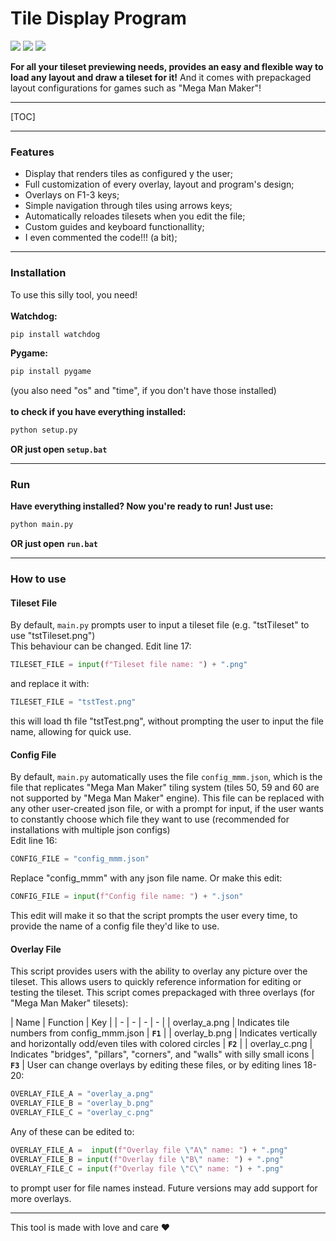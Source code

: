 # Tile Display Program
![](https://img.shields.io/github/stars/SagiriHimoto/SillyTileDisplay.svg) ![](https://img.shields.io/github/forks/SagiriHimoto/SillyTileDisplay.svg) ![](https://img.shields.io/github/issues/SagiriHimoto/SillyTileDisplay.svg)

**For all your tileset previewing needs, provides an easy and flexible way to load any layout and draw a tileset for it!**
And it comes with prepackaged layout configurations for games such as "Mega Man Maker"!

------------

[TOC]

------------

### Features

- Display that renders tiles as configured y the user;
- Full customization of every overlay, layout and program's design;
- Overlays on F1-3 keys;
- Simple navigation through tiles using arrows keys;
- Automatically reloades tilesets when you edit the file;
- Custom guides and keyboard functionallity;
- I even commented the code!!! (a bit);

------------

### Installation

To use this silly tool, you need!<br/><br/>**Watchdog:**<br/>
```cmd
pip install watchdog
```
**Pygame:**<br/>
```cmd
pip install pygame
```
(you also need "os" and "time", if you don't have those installed)<br/><br/>**to check if you have everything installed:**
```cmd
python setup.py
```
**OR just open `setup.bat`**

------------

### Run
**Have everything installed? Now you're ready to run! Just use:**
```cmd
python main.py
```
**OR just open `run.bat`**

------------
### How to use
#### Tileset File
By default, `main.py` prompts user to input a tileset file (e.g. "tstTileset" to use "tstTileset.png")<br/>This behaviour can be changed. Edit line 17: 
```py
TILESET_FILE = input(f"Tileset file name: ") + ".png"
```
and replace it with:
```py
TILESET_FILE = "tstTest.png"
``` 
this will load th file "tstTest.png", without prompting the user to input the file name, allowing for quick use. 
#### Config File 
By default, `main.py` automatically uses the file `config_mmm.json`, which is the file that replicates "Mega Man Maker" tiling system (tiles 50, 59 and 60 are not supported by "Mega Man Maker" engine). This file can be replaced with any other user-created json file, or with a prompt for input, if the user wants to constantly choose which file they want to use (recommended for installations with multiple json configs)<br/>Edit line 16:
```py
CONFIG_FILE = "config_mmm.json"
```
Replace "config_mmm" with any json file name. Or make this edit:
```py
CONFIG_FILE = input(f"Config file name: ") + ".json"
```
This edit will make it so that the script prompts the user every time, to provide the name of a config file they'd like to use.
#### Overlay File
This script provides users with the ability to overlay any picture over the tileset. This allows users to quickly reference information for editing or testing the tileset.  This script comes prepackaged with three overlays (for "Mega Man Maker" tilesets):

| Name | Function | Key |
| - | - | - | - |
| overlay_a.png | Indicates tile numbers from config_mmm.json | **`F1`** |
| overlay_b.png | Indicates vertically and horizontally odd/even tiles with colored circles | **`F2`** |
| overlay_c.png | Indicates "bridges", "pillars", "corners", and "walls" with silly small icons | **`F3`** |
User can change overlays by editing these files, or by editing lines 18-20:
```py
OVERLAY_FILE_A = "overlay_a.png"
OVERLAY_FILE_B = "overlay_b.png"
OVERLAY_FILE_C = "overlay_c.png"
```
Any of these can be edited to:
```py
OVERLAY_FILE_A =  input(f"Overlay file \"A\" name: ") + ".png"
OVERLAY_FILE_B = input(f"Overlay file \"B\" name: ") + ".png"
OVERLAY_FILE_C = input(f"Overlay file \"C\" name: ") + ".png"
```
to prompt user for file names instead.
Future versions may add support for more overlays.

------------

This tool is made with love and care &hearts;
